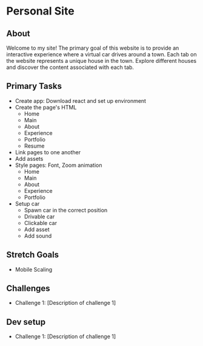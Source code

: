 # Personal Site

## About

Welcome to my site! The primary goal of this website is to provide an interactive experience where a virtual car drives around a town. Each tab on the website represents a unique house in the town. Explore different houses and discover the content associated with each tab.

## Primary Tasks

- Create app: Download react and set up environment
- Create the page's HTML
  - Home
  - Main
  - About
  - Experience
  - Portfolio
  - Resume
- Link pages to one another
- Add assets
- Style pages: Font, Zoom animation
  - Home
  - Main
  - About
  - Experience
  - Portfolio
- Setup car
  - Spawn car in the correct position
  - Drivable car
  - Clickable car
  - Add asset
  - Add sound

## Stretch Goals

- Mobile Scaling

## Challenges

- Challenge 1: [Description of challenge 1]

## Dev setup

- Challenge 1: [Description of challenge 1]
